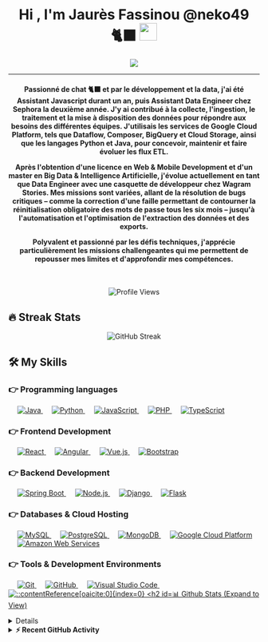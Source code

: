 <h1 align="center">Hi , I'm Jaurès Fassinou @neko49 🐈‍⬛ <img src="https://media.giphy.com/media/hvRJCLFzcasrR4ia7z/giphy.gif" width="35"></h1>
<p align="center">
  <a href="https://github.com/DenverCoder1/readme-typing-svg">
    <img src="https://readme-typing-svg.herokuapp.com/?lines=D%C3%A9veloppeur+Java+%2F+Data+Engineer&center=true&width=500&height=50&color=00FF00">
  </a>
</p>
<hr/>
<h4 align="center">Passionné de chat 🐈‍⬛ et par le développement et la data, j'ai été Assistant Javascript durant un an, puis Assistant Data Engineer chez Sephora la deuxième année. J'y ai contribué à la collecte, l'ingestion, le traitement et la mise à disposition des données pour répondre aux besoins des différentes équipes. J'utilisais les services de Google Cloud Platform, tels que Dataflow, Composer, BigQuery et Cloud Storage, ainsi que les langages Python et Java, pour concevoir, maintenir et faire évoluer les flux ETL.

Après l'obtention d'une licence en Web & Mobile Development et d'un master en Big Data & Intelligence Artificielle, j'évolue actuellement en tant que Data Engineer avec une casquette de développeur chez Wagram Stories. Mes missions sont variées, allant de la résolution de bugs critiques – comme la correction d'une faille permettant de contourner la réinitialisation obligatoire des mots de passe tous les six mois – jusqu'à l'automatisation et l'optimisation de l'extraction des données et des exports.

Polyvalent et passionné par les défis techniques, j'apprécie particulièrement les missions challengeantes qui me permettent de repousser mes limites et d'approfondir mes compétences.</h4>
<br>
<p align="center"> <img src="https://komarev.com/ghpvc/?username=neko49&label=Profile%20Views&color=dc143c&style=plastic" alt="Profile Views" /> </p>

## 🔥 Streak Stats
<p align="center">
  <img align="center" src="https://github-readme-streak-stats.herokuapp.com/?user=neko49&theme=algolia" alt="GitHub Streak" />
</p>

## 🛠️ My Skills

### 👉 Programming languages
<p align="left"> &emsp; <a href="https://www.java.com" target="_blank"> <img alt="Java" src="https://img.shields.io/badge/Java-%23007396.svg?logo=java&logoColor=white"> </a> &emsp; <a href="https://www.python.org" target="_blank"> <img alt="Python" src="https://img.shields.io/badge/Python-%2314354C.svg?logo=python&logoColor=white"> </a> &emsp; <a href="https://developer.mozilla.org/fr/docs/Web/JavaScript" target="_blank"> <img alt="JavaScript" src="https://img.shields.io/badge/JavaScript-%23F7DF1E.svg?logo=javascript&logoColor=black"> </a> &emsp; <a href="https://www.php.net" target="_blank"> <img alt="PHP" src="https://img.shields.io/badge/PHP-%23777BB4.svg?logo=php&logoColor=white"> </a> &emsp; <a href="https://www.typescriptlang.org" target="_blank"> <img alt="TypeScript" src="https://img.shields.io/badge/TypeScript-%23007ACC.svg?logo=typescript&logoColor=white"> </a> </p>

### 👉 Frontend Development
<p align="left"> &emsp; <a href="https://reactjs.org" target="_blank"> <img alt="React" src="https://img.shields.io/badge/React-%2361DAFB.svg?style=flat&logo=react&logoColor=black"/> </a> &emsp; <a href="https://angular.io/" target="_blank"> <img alt="Angular" src="https://img.shields.io/badge/Angular-%23DD0031.svg?style=flat&logo=angular&logoColor=white"/> </a> &emsp; <a href="https://vuejs.org/" target="_blank"> <img alt="Vue.js" src="https://img.shields.io/badge/Vue.js-%234FC08D.svg?style=flat&logo=vue.js&logoColor=white"/> </a> &emsp; <a href="https://getbootstrap.com" target="_blank"> <img alt="Bootstrap" src="https://img.shields.io/badge/Bootstrap-%23563D7C.svg?style=flat&logo=bootstrap&logoColor=white"/> </a> </p>

### 👉 Backend Development
<p align="left"> &emsp; <a href="https://spring.io/projects/spring-boot" target="_blank"> <img alt="Spring Boot" src="https://img.shields.io/badge/Spring%20Boot-%236DB33F.svg?style=flat&logo=spring-boot&logoColor=white"/> </a> &emsp; <a href="https://nodejs.org" target="_blank"> <img alt="Node.js" src="https://img.shields.io/badge/Node.js-%23339933.svg?style=flat&logo=node.js&logoColor=white"/> </a> &emsp; <a href="https://www.djangoproject.com/" target="_blank"> <img alt="Django" src="https://img.shields.io/badge/Django-%23092E20.svg?style=flat&logo=django&logoColor=white"/> </a> &emsp; <a href="https://flask.palletsprojects.com/" target="_blank"> <img alt="Flask" src="https://img.shields.io/badge/Flask-%23000000.svg?style=flat&logo=flask&logoColor=white"/> </a> </p>

### 👉 Databases & Cloud Hosting
<p align="left"> &emsp; <a href="https://www.mysql.com/" target="_blank"> <img alt="MySQL" src="https://img.shields.io/badge/MySQL-%2300f.svg?style=flat&logo=mysql&logoColor=white"> </a> &emsp; <a href="https://www.postgresql.org/" target="_blank"> <img alt="PostgreSQL" src="https://img.shields.io/badge/PostgreSQL-%23336791.svg?style=flat&logo=postgresql&logoColor=white"> </a> &emsp; <a href="https://www.mongodb.com/" target="_blank"> <img alt="MongoDB" src="https://img.shields.io/badge/MongoDB-%2347A248.svg?style=flat&logo=mongodb&logoColor=white"> </a> &emsp; <a href="https://cloud.google.com/" target="_blank"> <img alt="Google Cloud Platform" src="https://img.shields.io/badge/Google%20Cloud-%234285F4.svg?style=flat&logo=google-cloud&logoColor=white"> </a> &emsp; <a href="https://aws.amazon.com/" target="_blank"> <img alt="Amazon Web Services" src="https://img.shields.io/badge/AWS-%23232F3E.svg?style=flat&logo=amazon-aws&logoColor=white"> </a> </p>

### 👉 Tools & Development Environments
<p align="left"> &emsp; <a href="https://git-scm.com/" target="_blank"> <img alt="Git" src="https://img.shields.io/badge/Git-%23F05033.svg?style=flat&logo=git&logoColor=white"> </a> &emsp; <a href="https://github.com/" target="_blank"> <img alt="GitHub" src="https://img.shields.io/badge/GitHub-%23181717.svg?style=flat&logo=github&logoColor=white"> </a> &emsp; <a href="https://code.visualstudio.com/" target="_blank"> <img alt="Visual Studio Code" src="https://img.shields.io/badge/VS%20Code-%23007ACC.svg?style=flat&logo=visual-studio-code&logoColor=white"> </a> &emsp; <a href="https://www.jetbrains.com/idea/" target="_blank"> <img alt=" ::contentReference[oaicite:0]{index=0}

## 📊 Github Stats (Expand to View) 

<details> 
  <summary><b>💻 GitHub Profile Stats</b></summary>
  <br/>
  <p align="center">
    <a href="https://github.com/neko49">
      <img align="center" src="https://github-readme-stats.vercel.app/api?username=neko49&show_icons=true&locale=en&theme=algolia" alt="GitHub Stats" height="192px"/>
    </a>
  </p>
  <p align="center">
    <img src="https://github-readme-stats.vercel.app/api/top-langs?username=neko49&show_icons=true&locale=en&layout=compact&theme=algolia" alt="Top Languages" height="192px"/>
  </p>
  <br/>
</details>

<details>
  <summary><b>⚡ Recent GitHub Activity</b></summary>
  <br/>
   <a href="https://github.com/neko49">
     <img alt="GitHub Activity Graph" src="https://activity-graph.herokuapp.com/graph?username=neko49&custom_title=Contribution%20Graph&theme=react-dark" />
   </a>
  <br/>
</details>

<!--
**neko49/neko49** is a ✨ _special_ ✨ repository because its `README.md` (this file) appears on your GitHub profile.

Here are some ideas to get you started:

- 🔭 I’m currently working on ...
- 🌱 I’m currently learning ...
- 👯 I’m looking to collaborate on ...
- 🤔 I’m looking for help with ...
- 💬 Ask me about ...
- 📫 How to reach me: ...
- 😄 Pronouns: ...
- ⚡ Fun fact: ...
-->
